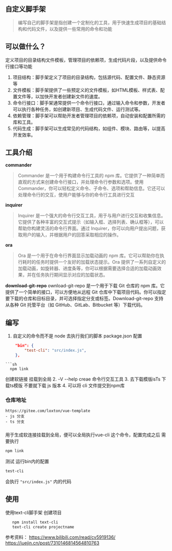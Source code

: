 ## 自定义脚手架
> 编写自己的脚手架是指创建一个定制化的工具，用于快速生成项目的基础结构和代码文件，以及提供一些常用的命令和功能

## 可以做什么？
定义项目的目录结构文件模板，管理项目的依赖项，生成代码片段，以及提供命令行接口等功能
1. 项目结构：脚手架定义了项目的目录结构，包括源代码、配置文件、静态资源等
2. 文件模板：脚手架提供了一些预定义的文件模板，如HTML模板、样式表、配置文件等，以加快开发者创建新文件的速度。
3. 命令行接口：脚手架通常提供一个命令行接口，通过输入命令和参数，开发者可以执行各种任务，如创建新项目、生成代码文件、运行测试等。
4. 依赖管理：脚手架可以帮助开发者管理项目的依赖项，自动安装和配置所需的库和工具。
5. 代码生成：脚手架可以生成常见的代码结构，如组件、模块、路由等，以提高开发效率。

## 工具介绍

**commander**
   > Commander 是一个用于构建命令行工具的 npm 库。它提供了一种简单而直观的方式来创建命令行接口，并处理命令行参数和选项。使用 Commander，你可以轻松定义命令、子命令、选项和帮助信息。它还可以处理命令行的交互，使用户能够与你的命令行工具进行交互

**inquirer**

>Inquirer 是一个强大的命令行交互工具，用于与用户进行交互和收集信息。它提供了各种丰富的交互式提示（如输入框、选择列表、确认框等），可以帮助你构建灵活的命令行界面。通过 Inquirer，你可以向用户提出问题，获取用户的输入，并根据用户的回答采取相应的操作。

**ora**
> Ora 是一个用于在命令行界面显示加载动画的 npm 库。它可以帮助你在执行耗时的任务时提供一个友好的加载状态提示。Ora 提供了一系列自定义的加载动画，如旋转器、进度条等，你可以根据需要选择合适的加载动画效果，并在任务执行期间显示对应的加载状态。

**download-git-repo**
ownload-git-repo 是一个用于下载 Git 仓库的 npm 库。它提供了一个简单的接口，可以方便地从远程 Git 仓库中下载项目代码。你可以指定要下载的仓库和目标目录，并可选择指定分支或标签。Download-git-repo 支持从各种 Git 托管平台（如 GitHub、GitLab、Bitbucket 等）下载代码。


## 编写
1. 自定义的命令而不是 node 去执行我们的脚本
    package.json
   配置 
   ```json
    "bin": {
        "test-cli": "src/index.js",
    },
  ```
  ```sh
    npm link
  ```
 创建软链接 挂载到全局
2. -V --help creae 命令行交互工具
3. 去下载模版isTs 下载ts模版 不要就下载 js 版本
4. 可以将 cli 文件提交到npm库

### 仓库地址
    https://gitee.com/loxton/vue-template
    - js 分支
    - ts 分支
### 
   
   用于生成软连接挂载到全局，便可以全局执行vue-cli 这个命令，配置完成之后 需要执行
   ```sh
   npm link
   ```
   测试 运行bin内的配置
   ```sh
   test-cli
   ```
会执行 `"src/index.js"` 内的代码



## 使用 
使用text-cli脚手架 创建项目
```sh
   npm install text-cli
   text-cli create projectname
```

参考资料：
https://www.bilibili.com/read/cv5919136/ 
https://juejin.cn/post/7310146814564810763
